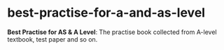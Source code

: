# best-practise-for-a-and-as-level
**Best Practise for AS &amp; A Level**: The practise book collected from A-level textbook, test paper and so on.
